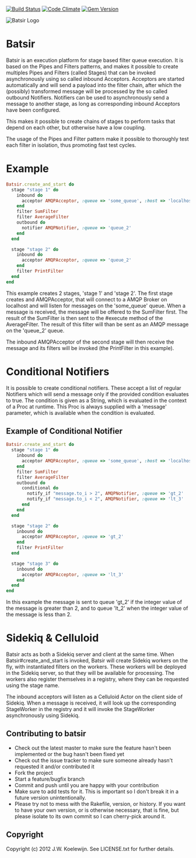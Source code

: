 [![Build Status](https://secure.travis-ci.org/jwkoelewijn/batsir.png?branch=master)](http://travis-ci.org/jwkoelewijn/batsir)
[![Code Climate](https://codeclimate.com/github/jwkoelewijn/batsir.png)](https://codeclimate.com/github/jwkoelewijn/batsir)
[![Gem Version](https://badge.fury.io/rb/batsir.png)](http://badge.fury.io/rb/batsir)

![Batsir Logo](/jwkoelewijn/batsir/raw/master/batsir.png)

# Batsir
Batsir is an execution platform for stage based filter queue execution.
It is based on the Pipes and Filters patterns, and makes it possible to create
multiples Pipes and Filters (called Stages) that can be invoked asynchronously using so called
inbound Acceptors. Acceptors are started automatically and will send a payload
into the filter chain, after which the (possibly) transformed message will be
processed by the so called outbound Notifiers.
Notifiers can be used to asynchronously send a message to another stage, as long
as corresponding inbound Acceptors have been configured.

This makes it possible to create chains of stages to perform tasks that depend on each
other, but otherwise have a low coupling.

The usage of the Pipes and Filter pattern make it possible to thoroughly test each
filter in isolation, thus promoting fast test cycles.

# Example

```ruby
Batsir.create_and_start do
  stage "stage 1" do
    inbound do
      acceptor AMQPAcceptor, :queue => 'some_queue', :host => 'localhost'
    end
    filter SumFilter
    filter AverageFilter
    outbound do
      notifier AMQPNotifier, :queue => 'queue_2'
    end
  end

  stage "stage 2" do
    inbound do
      acceptor AMQPAcceptor, :queue => 'queue_2'
    end
    filter PrintFilter
  end
end
```

This example creates 2 stages, 'stage 1' and 'stage 2'. The first stage creates and AMQPAcceptor,
that will connect to a AMQP Broker on localhost and will listen for messages on the 'some_queue' queue.
When a message is received, the message will be offered to the SumFilter first. The result of the
SumFilter is then sent to the #execute method of the AverageFilter. The result of this filter will
than be sent as an AMQP message on the 'queue_2' queue.

The inbound AMQPAcceptor of the second stage will then receive the message and its filters will be
invoked (the PrintFilter in this example).

# Conditional Notifiers

It is possible to create conditional notifiers. These accept a list of regular Notifiers which will
send a message only if the provided condition evaluates to true. The condition is given as a String,
which is evaluated in the context of a Proc at runtime. This Proc is always supplied with a 'message'
parameter, which is available when the condition is evaluated.

## Example of Conditional Notifier

```ruby
Batsir.create_and_start do
  stage "stage 1" do
    inbound do
      acceptor AMQPAcceptor, :queue => 'some_queue', :host => 'localhost'
    end
    filter SumFilter
    filter AverageFilter
    outbound do
      conditional do
        notify_if "message.to_i > 2", AMQPNotifier, :queue => 'gt_2'
        notify_if "message.to_i < 2", AMQPNotifier, :queue => 'lt_3'
      end
    end
  end

  stage "stage 2" do
    inbound do
      acceptor AMQPAcceptor, :queue => 'gt_2'
    end
    filter PrintFilter
  end

  stage "stage 3" do
    inbound do
      acceptor AMQPAcceptor, :queue => 'lt_3'
    end
  end
end
```

In this example the message is sent to queue 'gt_2' if the integer value of the message is greater than 2,
and to queue 'lt_2' when the integer value of the message is less than 2.

# Sidekiq & Celluloid
Batsir acts as both a Sidekiq server and client at the same time. When Batsir#create_and_start is invoked,
Batsir will create Sidekiq workers on the fly, with instantiated filters on the workers. These workers will
be deployed in the Sidekiq server, so that they will be available for processing. The workers also register
themselves in a registry, where they can be requested using the stage name.

The inbound acceptors will listen as a Celluloid Actor on the client side of Sidekiq. When a message is
received, it will look up the corresponding StageWorker in the registry and it will invoke the
StageWorker asynchronously using Sidekiq.

## Contributing to batsir

* Check out the latest master to make sure the feature hasn't been implemented or the bug hasn't been fixed yet
* Check out the issue tracker to make sure someone already hasn't requested it and/or contributed it
* Fork the project
* Start a feature/bugfix branch
* Commit and push until you are happy with your contribution
* Make sure to add tests for it. This is important so I don't break it in a future version unintentionally.
* Please try not to mess with the Rakefile, version, or history. If you want to have your own version, or is otherwise necessary, that is fine, but please isolate to its own commit so I can cherry-pick around it.

## Copyright

Copyright (c) 2012 J.W. Koelewijn. See LICENSE.txt for
further details.


